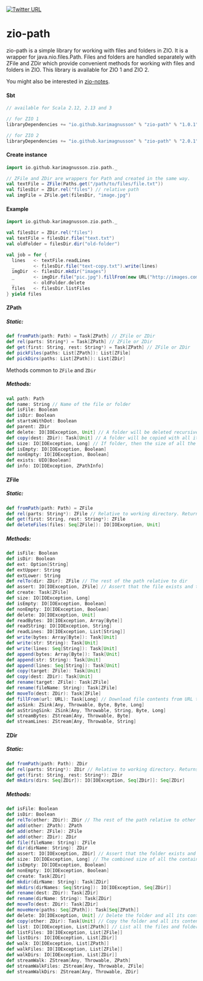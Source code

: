 [![Twitter URL](https://img.shields.io/twitter/url/https/twitter.com/bukotsunikki.svg?style=social&label=Follow%20%40kuzminki_lib)](https://twitter.com/kuzminki_lib)

# zio-path

zio-path is a simple library for working with files and folders in ZIO. It is a wrapper for java.nio.files.Path. Files and folders are handled separately with ZFile and ZDir which provide convenient methods for working with files and folders in ZIO. This library is available for ZIO 1 and ZIO 2.

You might also be interested in [zio-notes](https://github.com/karimagnusson/zio-notes).


#### Sbt
```sbt
// available for Scala 2.12, 2.13 and 3

// for ZIO 1
libraryDependencies += "io.github.karimagnusson" % "zio-path" % "1.0.1"

// for ZIO 2
libraryDependencies += "io.github.karimagnusson" % "zio-path" % "2.0.1"
```

#### Create instance
```scala
import io.github.karimagnusson.zio.path._

// ZFile and ZDir are wrappers for Path and created in the same way.
val textFile = ZFile(Paths.get("/path/to/files/file.txt"))
val filesDir = ZDir.rel("files") // relative path
val imgFile = ZFile.get(filesDir, "image.jpg")
```

#### Example
```scala
import io.github.karimagnusson.zio.path._

val filesDir = ZDir.rel("files")
val textFile = filesDir.file("text.txt")
val oldFolder = filesDir.dir("old-folder")

val job = for {
  lines   <- textFile.readLines
  _       <- filesDir.file("text-copy.txt").write(lines)
  imgDir  <- filesDir.mkdir("images")
  _       <- imgDir.file("pic.jpg").fillFrom(new URL("http://images.com/pic.jpg"))
  _       <- oldFolder.delete
  files   <- filesDir.listFiles
} yield files
```

#### ZPath

##### Static:
```scala
def fromPath(path: Path) = Task[ZPath] // ZFile or ZDir
def rel(parts: String*) = Task[ZPath] // ZFile or ZDir
def get(first: String, rest: String*) = Task[ZPath] // ZFile or ZDir
def pickFiles(paths: List[ZPath]): List[ZFile]
def pickDirs(paths: List[ZPath]): List[ZDir]
```

Methods common to `ZFile` and `ZDir`
##### Methods:
```scala
val path: Path
def name: String // Name of the file or folder
def isFile: Boolean
def isDir: Boolean
def startsWithDot: Boolean
def parent: ZDir
def delete: IO[IOException, Unit] // A folder will be deleted recursively
def copy(dest: ZDir): Task[Unit] // A folder will be copied with all its contents
def size: IO[IOException, Long] // If folder, then the size of all the containing files and folders
def isEmpty: IO[IOException, Boolean]
def nonEmpty: IO[IOException, Boolean]
def exists: UIO[Boolean]
def info: IO[IOException, ZPathInfo]
``` 

#### ZFile

##### Static:
```scala
def fromPath(path: Path) = ZFile
def rel(parts: String*): ZFile // Relative to working directory. Returns full path. 
def get(first: String, rest: String*): ZFile 
def deleteFiles(files: Seq[ZFile]): IO[IOException, Unit]
```

##### Methods:
```scala
def isFile: Boolean
def isDir: Boolean
def ext: Option[String]
def extUpper: String
def extLower: String
def relTo(dir: ZDir): ZFile // The rest of the path relative to dir
def assert: IO[IOException, ZFile] // Assert that the file exists and that it is a file
def create: Task[ZFile]
def size: IO[IOException, Long]
def isEmpty: IO[IOException, Boolean]
def nonEmpty: IO[IOException, Boolean]
def delete: IO[IOException, Unit]
def readBytes: IO[IOException, Array[Byte]]
def readString: IO[IOException, String]
def readLines: IO[IOException, List[String]]
def write(bytes: Array[Byte]): Task[Unit]
def write(str: String): Task[Unit]
def write(lines: Seq[String]): Task[Unit]
def append(bytes: Array[Byte]): Task[Unit]
def append(str: String): Task[Unit]
def append(lines: Seq[String]): Task[Unit]
def copy(target: ZFile): Task[Unit]
def copy(dest: ZDir): Task[Unit]
def rename(target: ZFile): Task[ZFile]
def rename(fileName: String): Task[ZFile]
def moveTo(dest: ZDir): Task[ZFile]
def fillFrom(url: URL): Task[Long] // Download file contents from URL to this file
def asSink: ZSink[Any, Throwable, Byte, Byte, Long]
def asStringSink: ZSink[Any, Throwable, String, Byte, Long]
def streamBytes: ZStream[Any, Throwable, Byte]
def streamLines: ZStream[Any, Throwable, String]
```

#### ZDir

##### Static:
```scala
def fromPath(path: Path): ZDir
def rel(parts: String*): ZDir // Relative to working directory. Returns full path.
def get(first: String, rest: String*): ZDir
def mkdirs(dirs: Seq[ZDir]): IO[IOException, Seq[ZDir]]: Seq[ZDir]
```

##### Methods:
```scala
def isFile: Boolean
def isDir: Boolean
def relTo(other: ZDir): ZDir // The rest of the path relative to other
def add(other: ZPath): ZPath
def add(other: ZFile): ZFile
def add(other: ZDir): ZDir
def file(fileName: String): ZFile
def dir(dirName: String): ZDir
def assert: IO[IOException, ZDir] // Assert that the folder exists and that it is a folder
def size: IO[IOException, Long] // The combined size of all the containing files and folders
def isEmpty: IO[IOException, Boolean]
def nonEmpty: IO[IOException, Boolean]
def create: Task[ZDir]
def mkdir(dirName: String): Task[ZDir]
def mkdirs(dirNames: Seq[String]): IO[IOException, Seq[ZDir]]
def rename(dest: ZDir): Task[ZDir]
def rename(dirName: String): Task[ZDir]
def moveTo(dest: ZDir): Task[ZDir]
def moveHere(paths: Seq[ZPath]): Task[Seq[ZPath]]
def delete: IO[IOException, Unit] // Delete the folder and all its contents
def copy(other: ZDir): Task[Unit] // Copy the folder and all its contents
def list: IO[IOException, List[ZPath]] // List all the files and folders
def listFiles: IO[IOException, List[ZFile]]
def listDirs: IO[IOException, List[ZDir]]
def walk: IO[IOException, List[ZPath]]
def walkFiles: IO[IOException, List[ZFile]]
def walkDirs: IO[IOException, List[ZDir]]
def streamWalk: ZStream[Any, Throwable, ZPath]
def streamWalkFiles: ZStream[Any, Throwable, ZFile]
def streamWalkDirs: ZStream[Any, Throwable, ZDir]
```


















